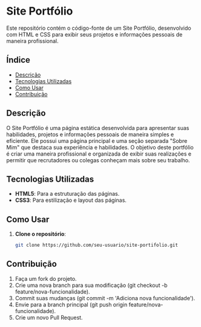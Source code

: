 # Site Portfólio

Este repositório contém o código-fonte de um Site Portfólio, desenvolvido com HTML e CSS para exibir seus projetos e informações pessoais de maneira profissional.

## Índice
- [Descrição](#descrição)
- [Tecnologias Utilizadas](#tecnologias-utilizadas)
- [Como Usar](#como-usar)
- [Contribuição](#contribuição)

## Descrição

O Site Portfólio é uma página estática desenvolvida para apresentar suas habilidades, projetos e informações pessoais de maneira simples e eficiente. Ele possui uma página principal e uma seção separada "Sobre Mim" que destaca sua experiência e habilidades. O objetivo deste portfólio é criar uma maneira profissional e organizada de exibir suas realizações e permitir que recrutadores ou colegas conheçam mais sobre seu trabalho.

## Tecnologias Utilizadas

- **HTML5**: Para a estruturação das páginas.
- **CSS3**: Para estilização e layout das páginas.

## Como Usar

1. **Clone o repositório**:
   ```bash
   git clone https://github.com/seu-usuario/site-portifolio.git

## Contribuição

1. Faça um fork do projeto.
2. Crie uma nova branch para sua modificação (git checkout -b feature/nova-funcionalidade).
3. Commit suas mudanças (git commit -m 'Adiciona nova funcionalidade').
4. Envie para a branch principal (git push origin feature/nova-funcionalidade).
5. Crie um novo Pull Request.

